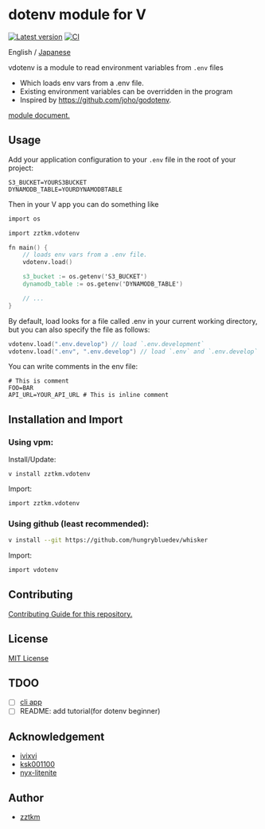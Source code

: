 # dotenv module for V
[![Latest version][version-badge]][version-url] [![CI](https://github.com/zztkm/vdotenv/actions/workflows/ci.yml/badge.svg?branch=main)](https://github.com/zztkm/vdotenv/actions/workflows/ci.yml)

English
/ [Japanese](./docs/README_ja.md)

vdotenv is a module to read environment variables from `.env` files

- Which loads env vars from a .env file.
- Existing environment variables can be overridden in the program
- Inspired by https://github.com/joho/godotenv.


[module document.](docs/vdotenv.md)

## Usage

Add your application configuration to your `.env` file in the root of your project:
```
S3_BUCKET=YOURS3BUCKET
DYNAMODB_TABLE=YOURDYNAMODBTABLE
```

Then in your V app you can do something like

```v
import os

import zztkm.vdotenv

fn main() {
    // loads env vars from a .env file.
    vdotenv.load()

    s3_bucket := os.getenv('S3_BUCKET')
    dynamodb_table := os.getenv('DYNAMODB_TABLE')

    // ...
}
```
By default, load looks for a file called .env in your current working directory, but you can also specify the file as follows:
```v
vdotenv.load(".env.develop") // load `.env.development`
vdotenv.load(".env", ".env.develop") // load `.env` and `.env.develop`
```

You can write comments in the env file:
```
# This is comment
FOO=BAR
API_URL=YOUR_API_URL # This is inline comment
```

## Installation and Import

### Using vpm:

Install/Update:
```
v install zztkm.vdotenv
```

Import:
```v
import zztkm.vdotenv
```

### Using github (least recommended):

```bash
v install --git https://github.com/hungrybluedev/whisker
```

Import:
```v
import vdotenv
```


## Contributing

[Contributing Guide for this repository.](docs/CONTRIBUTING.md)

## License

[MIT License](LICENSE.txt)

[docs]: https://github.com/zztkm/vdotenv
[version-badge]: https://img.shields.io/github/v/release/zztkm/vdotenv?logo=github&logoColor=white
[version-url]: https://github.com/zztkm/vdotenv/releases/latest
[workflow-badge]: https://img.shields.io/github/workflow/status/zztkm/vdotenv/CI?label=test&logo=github&logoColor=white
[workflow-url]: https://github.com/zztkm/vdotenv/actions?query=workflow%3ACI

## TDOO

- [ ] [cli app](https://github.com/zztkm/vdotenv/issues/13)
- [ ] README: add tutorial(for dotenv beginner)

## Acknowledgement

- [ivixvi](https://github.com/ivixvi)
- [ksk001100](https://github.com/ksk001100)
- [nyx-litenite](https://github.com/nyx-litenite)

## Author

- [zztkm](https://github.com/zztkm/vdotenv)
